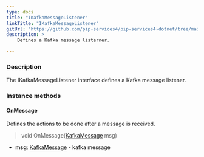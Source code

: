 ```yaml
---
type: docs
title: "IKafkaMessageListener"
linkTitle: "IKafkaMessageListener"
gitUrl: "https://github.com/pip-services4/pip-services4-dotnet/tree/main/pip-services4-kafka-dotnet"
description: >
    Defines a Kafka message listerner.

---
```



### Description

The IKafkaMessageListener interface defines a Kafka message listener.


### Instance methods


#### OnMessage
Defines the actions to be done after a message is received.

> void OnMessage([KafkaMessage](../kafka_message) msg)

- **msg**: [KafkaMessage](../kafka_message) - kafka message
